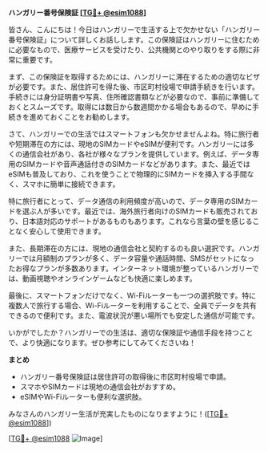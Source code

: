 **ハンガリー番号保険証 [[TG💪+ @esim1088](https://t.me/s/esim1088)]**

皆さん、こんにちは！今日はハンガリーで生活する上で欠かせない「ハンガリー番号保険証」について詳しくお話しします。この保険証はハンガリーに住むために必要なもので、医療サービスを受けたり、公共機関とのやり取りをする際に非常に重要です。

まず、この保険証を取得するためには、ハンガリーに滞在するための適切なビザが必要です。また、居住許可を得た後、市区町村役場で申請手続きを行います。手続きには身分証明書や写真、住所確認書類などが必要なので、事前に準備しておくとスムーズです。取得には数日から数週間かかる場合もあるので、早めに手続きを進めておくことをお勧めします。

さて、ハンガリーでの生活ではスマートフォンも欠かせませんよね。特に旅行者や短期滞在の方には、現地のSIMカードやeSIMが便利です。ハンガリーには多くの通信会社があり、各社が様々なプランを提供しています。例えば、データ専用のSIMカードや音声通話付きのSIMカードなどがあります。また、最近ではeSIMも普及しており、これを使うことで物理的にSIMカードを挿入する手間なく、スマホに簡単に接続できます。

特に旅行者にとって、データ通信の利用頻度が高いので、データ専用のSIMカードを選ぶ人が多いです。最近では、海外旅行者向けのSIMカードも販売されており、日本語対応のサポートがあるものもあります。これなら言葉の壁を感じることなく安心して使用できます。

また、長期滞在の方には、現地の通信会社と契約するのも良い選択です。ハンガリーでは月額制のプランが多く、データ容量や通話時間、SMSがセットになったお得なプランが多数あります。インターネット環境が整っているハンガリーでは、動画視聴やオンラインゲームなども快適に楽しめます。

最後に、スマートフォンだけでなく、Wi-Fiルーターも一つの選択肢です。特に複数人で旅行する場合、Wi-Fiルーターを利用することで、全員でデータを共有できるので便利です。また、電波状況が悪い場所でも安定した通信が可能です。

いかがでしたか？ハンガリーでの生活は、適切な保険証や通信手段を持つことで、より快適になります。ぜひ参考にしてみてくださいね！

**まとめ**
- ハンガリー番号保険証は居住許可の取得後に市区町村役場で申請。
- スマホやSIMカードは現地の通信会社がおすすめ。
- eSIMやWi-Fiルーターも便利な選択肢。

みなさんのハンガリー生活が充実したものになりますように！([[TG💪+ @esim1088](https://t.me/s/esim1088)])

[[TG💪+ @esim1088](https://t.me/s/esim1088) ![Image](https://i.postimg.cc/Y0z9fWf4/image.png)]